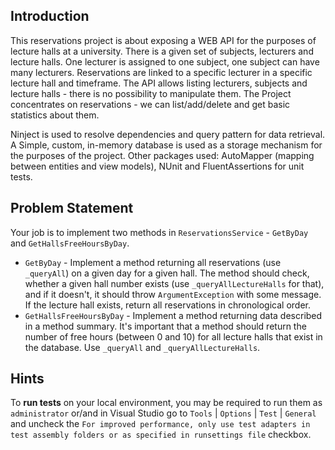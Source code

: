 ## Introduction
  
This reservations project is about exposing a WEB API for the purposes of lecture halls at a university. There is a given set
of subjects, lecturers and lecture halls. One lecturer is assigned to one subject, one subject can have many lecturers. 
Reservations are linked to a specific lecturer in a specific lecture hall and timeframe. The API allows listing lecturers, 
subjects and lecture halls - there is no possibility to manipulate them. The Project concentrates on reservations - 
we can list/add/delete and get basic statistics about them.
 
Ninject is used to resolve dependencies and query pattern for data retrieval. A Simple, custom, in-memory database is used 
as a storage mechanism for the purposes of the project. Other packages used: AutoMapper (mapping between entities and
view models), NUnit and FluentAssertions for unit tests.

## Problem Statement
  

Your job is to implement two methods in `ReservationsService` - `GetByDay` and `GetHallsFreeHoursByDay`. 

 - `GetByDay` - Implement a method returning all reservations (use `_queryAll`) on a given day for a given hall. The method should check, whether a given hall number exists (use `_queryAllLectureHalls` for that), and if it doesn't, it should throw `ArgumentException` with some message. If the lecture hall exists, return all reservations in chronological order. 
 - `GetHallsFreeHoursByDay` -  Implement a method returning data described in a method summary. It's important that a method should return the number of free hours (between 0 and 10) for all lecture halls that exist in the database. Use `_queryAll` and `_queryAllLectureHalls`.

## Hints

To **run tests** on your local environment, you may be required to run them as `administrator` or/and in Visual Studio go to `Tools` | `Options` | `Test` | `General` and uncheck the `For improved performance, only use test adapters in test assembly folders or as specified in runsettings file` checkbox.